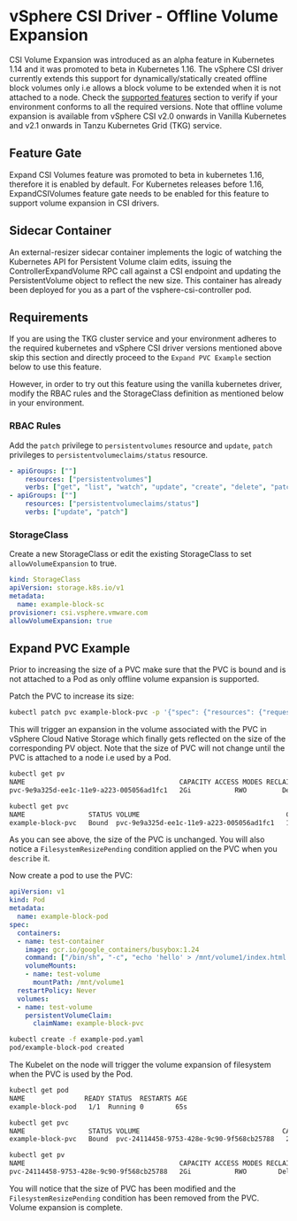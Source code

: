# vSphere CSI Driver - Offline Volume Expansion

CSI Volume Expansion was introduced as an alpha feature in Kubernetes 1.14 and it was promoted to beta in Kubernetes 1.16. The vSphere CSI driver currently extends this support for dynamically/statically created offline block volumes only i.e allows a block volume to be extended when it is not attached to a node. Check the [supported features](../supported_features_matrix.md) section to verify if your environment conforms to all the required versions. Note that offline volume expansion is available from vSphere CSI v2.0 onwards in Vanilla Kubernetes and v2.1 onwards in Tanzu Kubernetes Grid (TKG) service.

## Feature Gate

Expand CSI Volumes feature was promoted to beta in kubernetes 1.16, therefore it is enabled by default. For Kubernetes releases before 1.16, ExpandCSIVolumes feature gate needs to be enabled for this feature to support volume expansion in CSI drivers.

## Sidecar Container

An external-resizer sidecar container implements the logic of watching the Kubernetes API for Persistent Volume claim edits, issuing the ControllerExpandVolume RPC call against a CSI endpoint and updating the PersistentVolume object to reflect the new size. This container has already been deployed for you as a part of the vsphere-csi-controller pod.

## Requirements

If you are using the TKG cluster service and your environment adheres to the required kubernetes and vSphere CSI driver versions mentioned above skip this section and directly proceed to the `Expand PVC Example` section below to use this feature.

However, in order to try out this feature using the vanilla kubernetes driver, modify the RBAC rules and the StorageClass definition as mentioned below in your environment.

### RBAC Rules

Add the `patch` privilege to `persistentvolumes` resource and `update`, `patch` privileges to `persistentvolumeclaims/status` resource.

```yaml
- apiGroups: [""]
    resources: ["persistentvolumes"]
    verbs: ["get", "list", "watch", "update", "create", "delete", "patch"]
- apiGroups: [""]
    resources: ["persistentvolumeclaims/status"]
    verbs: ["update", "patch"]
```

### StorageClass

Create a new StorageClass or edit the existing StorageClass to set `allowVolumeExpansion` to true.

```yaml
kind: StorageClass
apiVersion: storage.k8s.io/v1
metadata:
  name: example-block-sc
provisioner: csi.vsphere.vmware.com
allowVolumeExpansion: true
```

## Expand PVC Example

Prior to increasing the size of a PVC make sure that the PVC is bound and is not attached to a Pod as only offline volume expansion is supported.

Patch the PVC to increase its size:

```bash
kubectl patch pvc example-block-pvc -p '{"spec": {"resources": {"requests": {"storage": "2Gi"}}}}'
```

This will trigger an expansion in the volume associated with the PVC in vSphere Cloud Native Storage which finally gets reflected on the size of the corresponding PV object. Note that the size of PVC will not change until the PVC is attached to a node i.e used by a Pod.

```bash
kubectl get pv
NAME                                       CAPACITY ACCESS MODES RECLAIM POLICY STATUS   CLAIM                       STORAGECLASS           REASON AGE
pvc-9e9a325d-ee1c-11e9-a223-005056ad1fc1   2Gi           RWO         Delete     Bound    default/example-block-pvc   example-block-sc              6m44s

kubectl get pvc
NAME                STATUS VOLUME                                     CAPACITY ACCESS MODES   STORAGECLASS       AGE
example-block-pvc   Bound  pvc-9e9a325d-ee1c-11e9-a223-005056ad1fc1   1Gi           RWO       example-block-sc   6m57s
```

As you can see above, the size of the PVC is unchanged. You will also notice a `FilesystemResizePending` condition applied on the PVC when you `describe` it.

Now create a pod to use the PVC:

```yaml
apiVersion: v1
kind: Pod
metadata:
  name: example-block-pod
spec:
  containers:
  - name: test-container
    image: gcr.io/google_containers/busybox:1.24
    command: ["/bin/sh", "-c", "echo 'hello' > /mnt/volume1/index.html  && chmod o+rX /mnt /mnt/volume1/index.html && while true ; do sleep 2 ; done"]
    volumeMounts:
    - name: test-volume
      mountPath: /mnt/volume1
  restartPolicy: Never
  volumes:
  - name: test-volume
    persistentVolumeClaim:
      claimName: example-block-pvc
```

```bash
kubectl create -f example-pod.yaml
pod/example-block-pod created
```

The Kubelet on the node will trigger the volume expansion of filesystem when the PVC is used by the Pod.

```bash
kubectl get pod
NAME               READY STATUS  RESTARTS AGE
example-block-pod   1/1  Running 0        65s
```

```bash
kubectl get pvc
NAME                STATUS VOLUME                                    CAPACITY ACCESS MODES STORAGECLASS     AGE
example-block-pvc   Bound  pvc-24114458-9753-428e-9c90-9f568cb25788   2Gi         RWO      example-block-sc 2m12s

kubectl get pv
NAME                                       CAPACITY ACCESS MODES RECLAIM POLICY STATUS   CLAIM                     STORAGECLASS           REASON AGE
pvc-24114458-9753-428e-9c90-9f568cb25788   2Gi           RWO        Delete      Bound    default/example-block-pvc example-block-sc              2m3s
```

You will notice that the size of PVC has been modified and the `FilesystemResizePending` condition has been removed from the PVC. Volume expansion is complete.
